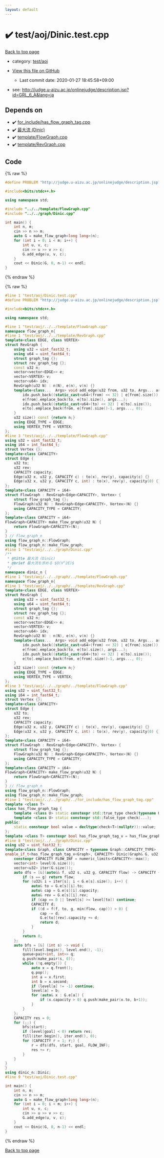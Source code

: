 ```yaml
---
layout: default
---
```


<!-- mathjax config similar to math.stackexchange -->
<script type="text/javascript" async
  src="https://cdnjs.cloudflare.com/ajax/libs/mathjax/2.7.5/MathJax.js?config=TeX-MML-AM_CHTML">
</script>
<script type="text/x-mathjax-config">
  MathJax.Hub.Config({
    TeX: { equationNumbers: { autoNumber: "AMS" }},
    tex2jax: {
      inlineMath: [ ['$','$'] ],
      processEscapes: true
    },
    "HTML-CSS": { matchFontHeight: false },
    displayAlign: "left",
    displayIndent: "2em"
  });
</script>

<script type="text/javascript" src="https://cdnjs.cloudflare.com/ajax/libs/jquery/3.4.1/jquery.min.js"></script>
<script src="https://cdn.jsdelivr.net/npm/jquery-balloon-js@1.1.2/jquery.balloon.min.js" integrity="sha256-ZEYs9VrgAeNuPvs15E39OsyOJaIkXEEt10fzxJ20+2I=" crossorigin="anonymous"></script>
<script type="text/javascript" src="../../../assets/js/copy-button.js"></script>
<link rel="stylesheet" href="../../../assets/css/copy-button.css" />


# :heavy_check_mark: test/aoj/Dinic.test.cpp

<a href="../../../index.html">Back to top page</a>

* category: <a href="../../../index.html#0d0c91c0cca30af9c1c9faef0cf04aa9">test/aoj</a>
* <a href="{{ site.github.repository_url }}/blob/master/test/aoj/Dinic.test.cpp">View this file on GitHub</a>
    - Last commit date: 2020-01-27 18:45:58+09:00


* see: <a href="http://judge.u-aizu.ac.jp/onlinejudge/description.jsp?id=GRL_6_A&lang=ja">http://judge.u-aizu.ac.jp/onlinejudge/description.jsp?id=GRL_6_A&lang=ja</a>


## Depends on

* :heavy_check_mark: <a href="../../../library/for_include/has_flow_graph_tag.cpp.html">for_include/has_flow_graph_tag.cpp</a>
* :heavy_check_mark: <a href="../../../library/graph/Dinic.cpp.html">最大流 (Dinic)</a>
* :heavy_check_mark: <a href="../../../library/template/FlowGraph.cpp.html">template/FlowGraph.cpp</a>
* :heavy_check_mark: <a href="../../../library/template/RevGraph.cpp.html">template/RevGraph.cpp</a>


## Code

<a id="unbundled"></a>
{% raw %}
```cpp
#define PROBLEM "http://judge.u-aizu.ac.jp/onlinejudge/description.jsp?id=GRL_6_A&lang=ja"

#include<bits/stdc++.h>

using namespace std;

#include "../../template/FlowGraph.cpp"
#include "../../graph/Dinic.cpp"

int main() {
	int n, m;
	cin >> n >> m;
	auto G = make_flow_graph<long long>(n);
	for (int i = 0; i < m; i++) {
		int u, v, c;
		cin >> u >> v >> c;
		G.add_edge(u, v, c);
	}
	cout << Dinic(G, 0, n-1) << endl;
}
```
{% endraw %}

<a id="bundled"></a>
{% raw %}
```cpp
#line 1 "test/aoj/Dinic.test.cpp"
#define PROBLEM "http://judge.u-aizu.ac.jp/onlinejudge/description.jsp?id=GRL_6_A&lang=ja"

#include<bits/stdc++.h>

using namespace std;

#line 1 "test/aoj/../../template/FlowGraph.cpp"
namespace flow_graph_n{
#line 1 "test/aoj/../../template/RevGraph.cpp"
template<class EDGE, class VERTEX>
struct RevGraph {
	using u32 = uint_fast32_t;
	using u64 = uint_fast64_t;
	struct graph_tag {};
	struct rev_graph_tag {};
	const u32 n;
	vector<vector<EDGE>> e;
	vector<VERTEX> v;
	vector<u64> idx;
	RevGraph(u32 N) : n(N), e(n), v(n) {}
	template<class...  Args> void add_edge(u32 from, u32 to, Args... args) {
		idx.push_back((static_cast<u64>(from) << 32) | e[from].size());
		e[from].emplace_back(to, e[to].size(), args...);
		idx.push_back((static_cast<u64>(to) << 32) | e[to].size());
		e[to].emplace_back(from, e[from].size()-1, args..., 0);
	}
	u32 size() const {return n;}
	using EDGE_TYPE = EDGE;
	using VERTEX_TYPE = VERTEX;
};
#line 3 "test/aoj/../../template/FlowGraph.cpp"
using u32 = uint_fast32_t;
using i64 = int_fast64_t;
struct Vertex {};
template<class CAPACITY>
struct Edge {
	u32 to;
	u32 rev;
	CAPACITY capacity;
	Edge(u32 x, u32 y, CAPACITY c) : to(x), rev(y), capacity(c) {}
	Edge(u32 x, u32 y, CAPACITY c, int) : to(x), rev(y), capacity(0) {}
};
template<class CAPACITY = i64>
struct FlowGraph : RevGraph<Edge<CAPACITY>, Vertex> {
	struct flow_graph_tag {};
	FlowGraph(u32 N) : RevGraph<Edge<CAPACITY>, Vertex>(N) {}
	using CAPACITY_TYPE = CAPACITY;
};
template<class CAPACITY = i64>
FlowGraph<CAPACITY> make_flow_graph(u32 N) {
	return FlowGraph<CAPACITY>(N);
}
} // flow_graph_n
using flow_graph_n::FlowGraph;
using flow_graph_n::make_flow_graph;
#line 1 "test/aoj/../../graph/Dinic.cpp"
/**
 * @title 最大流 (Dinic)
 * @brief 最大流を求める $O(V^2E)$
 */
namespace dinic_n {
#line 1 "test/aoj/../../graph/../template/FlowGraph.cpp"
namespace flow_graph_n{
#line 1 "test/aoj/../../graph/../template/RevGraph.cpp"
template<class EDGE, class VERTEX>
struct RevGraph {
	using u32 = uint_fast32_t;
	using u64 = uint_fast64_t;
	struct graph_tag {};
	struct rev_graph_tag {};
	const u32 n;
	vector<vector<EDGE>> e;
	vector<VERTEX> v;
	vector<u64> idx;
	RevGraph(u32 N) : n(N), e(n), v(n) {}
	template<class...  Args> void add_edge(u32 from, u32 to, Args... args) {
		idx.push_back((static_cast<u64>(from) << 32) | e[from].size());
		e[from].emplace_back(to, e[to].size(), args...);
		idx.push_back((static_cast<u64>(to) << 32) | e[to].size());
		e[to].emplace_back(from, e[from].size()-1, args..., 0);
	}
	u32 size() const {return n;}
	using EDGE_TYPE = EDGE;
	using VERTEX_TYPE = VERTEX;
};
#line 3 "test/aoj/../../graph/../template/FlowGraph.cpp"
using u32 = uint_fast32_t;
using i64 = int_fast64_t;
struct Vertex {};
template<class CAPACITY>
struct Edge {
	u32 to;
	u32 rev;
	CAPACITY capacity;
	Edge(u32 x, u32 y, CAPACITY c) : to(x), rev(y), capacity(c) {}
	Edge(u32 x, u32 y, CAPACITY c, int) : to(x), rev(y), capacity(0) {}
};
template<class CAPACITY = i64>
struct FlowGraph : RevGraph<Edge<CAPACITY>, Vertex> {
	struct flow_graph_tag {};
	FlowGraph(u32 N) : RevGraph<Edge<CAPACITY>, Vertex>(N) {}
	using CAPACITY_TYPE = CAPACITY;
};
template<class CAPACITY = i64>
FlowGraph<CAPACITY> make_flow_graph(u32 N) {
	return FlowGraph<CAPACITY>(N);
}
} // flow_graph_n
using flow_graph_n::FlowGraph;
using flow_graph_n::make_flow_graph;
#line 1 "test/aoj/../../graph/../for_include/has_flow_graph_tag.cpp"
template <class T>
class has_flow_graph_tag {
	template <class U> static constexpr std::true_type check(typename U::flow_graph_tag*);
	template <class U> static constexpr std::false_type check(...);
public:
	static constexpr bool value = decltype(check<T>(nullptr))::value;
};
template <class T> constexpr bool has_flow_graph_tag_v = has_flow_graph_tag<T>::value;
#line 8 "test/aoj/../../graph/Dinic.cpp"
using u32 = uint_fast32_t;
template<class Graph, class CAPACITY = typename Graph::CAPACITY_TYPE>
enable_if_t<has_flow_graph_tag_v<Graph>, CAPACITY> Dinic(Graph& G, u32 start, u32 goal) {
	constexpr CAPACITY FLOW_INF = numeric_limits<CAPACITY>::max();
	vector<int> level(G.size());
	vector<u32> iter(G.size());
	auto dfs = [&](auto&& f, u32 s, u32 g, CAPACITY flow) -> CAPACITY {
		if (s == g) return flow;
		for (u32& i = iter[s]; i < G.e[s].size(); i++) {
			auto& to = G.e[s][i].to;
			auto& cap = G.e[s][i].capacity;
			auto& rev = G.e[s][i].rev;
			if (cap == 0 || level[s] >= level[to]) continue;
			CAPACITY d;
			if ((d = f(f, to, g, min(flow, cap))) > 0) {
				cap -= d;
				G.e[to][rev].capacity += d;
				return d;
			}
		}
		return 0;
	};
	auto bfs = [&] (int s) -> void {
		fill(level.begin(), level.end(), -1);
		queue<pair<int, int>> q;
		q.push(make_pair(s, 0));
		while (!q.empty()) {
			auto x = q.front();
			q.pop();
			int a = x.first;
			int b = x.second;
			if (level[a] != -1) continue;
			level[a] = b;
			for (auto& x : G.e[a]) {
				if (x.capacity > 0) q.push(make_pair(x.to, b+1));
			}
		}
	};
	CAPACITY res = 0;
	for (;;) {
		bfs(start);
		if (level[goal] < 0) return res;
		fill(iter.begin(), iter.end(), 0);
		for (CAPACITY r = 1; r;) {
			r = dfs(dfs, start, goal, FLOW_INF);
			res += r;
		}
	}
}
}
using dinic_n::Dinic;
#line 9 "test/aoj/Dinic.test.cpp"

int main() {
	int n, m;
	cin >> n >> m;
	auto G = make_flow_graph<long long>(n);
	for (int i = 0; i < m; i++) {
		int u, v, c;
		cin >> u >> v >> c;
		G.add_edge(u, v, c);
	}
	cout << Dinic(G, 0, n-1) << endl;
}

```
{% endraw %}

<a href="../../../index.html">Back to top page</a>


